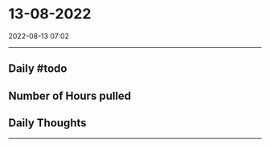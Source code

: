 # 13-08-2022
2022-08-13 07:02

---


## Daily #todo 

## Number of Hours pulled 

## Daily Thoughts




--- 
